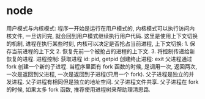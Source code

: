 # node

用户模式与内核模式:
程序一开始是运行在用户模式的, 内核模式可以执行访问内核文件, 一旦访问完, 就会回到用户模式继续执行用户代码.
这里是使用上下文切换的机制, 进程在执行某些时刻, 内核可以决定是否抢占当前进程, 
上下文切换: 1. 保存当前进程的上下文  2. 恢复先前一个被抢占的进程的上下文. 3. 将控制传递给新恢复的进程.
进程控制: 获取进程 id: pid, getpid
创建终止进程: exit
父进程通过 fork 创建一个新的子进程.
当程序里面有 fork 函数的时候, 是调用一次, 返回两次, 一次是返回到父进程, 一次是返回到子进程(只用一个 fork).
父子进程是独立的并发进程.
父子进程有相同但是独立的地址空间.
父子进程文件共享.
父子进程在 fork 的时候, 如果太多 fork 函数, 推荐使用进程树来帮助理清思路.